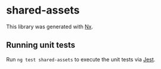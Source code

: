 # shared-assets

This library was generated with [Nx](https://nx.dev).

## Running unit tests

Run `ng test shared-assets` to execute the unit tests via [Jest](https://jestjs.io).
